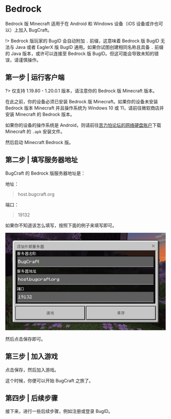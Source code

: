 # Bedrock

Bedrock 版 Minecraft 适用于在 Android 和 Windows 设备（iOS 设备或许也可以）上加入 BugCraft。

!> Bedrock 版玩家的 BugID 会自动附加 `.` 前缀，这意味着 Bedrock 版 BugID 无法与 Java 或者 EaglerX 版 BugID 通用。如果你试图创建相同名称且具备 `.` 前缀的 Java 版本，或许可以连接至 Bedrock 版 BugID。但这可能会导致未知的错误，请谨慎操作。

## 第一步 | 运行客户端

?> 仅支持 1.19.80 - 1.20.0.1 版本，请注意你的 Bedrock 版 Minecraft 版本。

在此之前，你的设备必须已安装 Bedrock 版 Minecraft。如果你的设备未安装 Bedrock 版本 Minecraft 并且操作系统为 Windows 10 或 11，请前往微软商店并安装 Minecraft 的 Bedrock 版本。

如果你的设备的操作系统是 Android，则请前往[苦力怕论坛的网络硬盘账户](https://www.123pan.com/s/9HM9-SDzlA.html)下载 Minecraft 的 `.apk` 安装文件。

然后启动 Minecraft Bedrock 版。

## 第二步 | 填写服务器地址

BugCraft 的 Bedrock 版服务器地址是：

地址：

> host.bugcraft.org

端口：

> 19132

如果你不知道该怎么填写，按照下面的例子来填写即可。

![bedrock_server](bedrock_server.png)

然后点击保存即可。

## 第三步 | 加入游戏

点击保存，然后加入游戏。

这个时候，你便可以开始 BugCraft 之旅了。

## 第四步 | 后续步骤

接下来，进行一些后续步骤，例如注册或登录 BugID。
